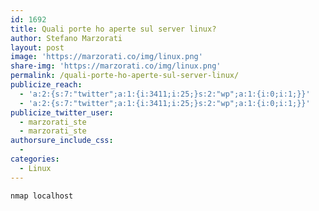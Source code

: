 ```yaml
---
id: 1692
title: Quali porte ho aperte sul server linux?
author: Stefano Marzorati
layout: post
image: 'https://marzorati.co/img/linux.png'
share-img: 'https://marzorati.co/img/linux.png'
permalink: /quali-porte-ho-aperte-sul-server-linux/
publicize_reach:
  - 'a:2:{s:7:"twitter";a:1:{i:3411;i:25;}s:2:"wp";a:1:{i:0;i:1;}}'
  - 'a:2:{s:7:"twitter";a:1:{i:3411;i:25;}s:2:"wp";a:1:{i:0;i:1;}}'
publicize_twitter_user:
  - marzorati_ste
  - marzorati_ste
authorsure_include_css:
  - 
categories:
  - Linux
---
```

`nmap localhost`
